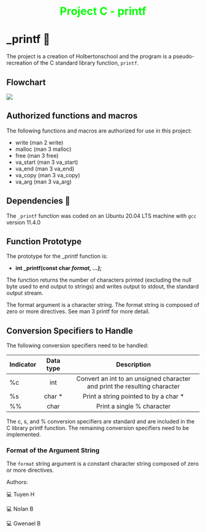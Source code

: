 <div align="center"> 
  <h1><strong><font color="#00FF00">Project C - printf</font></strong></h1>
</div>

# _printf :page_facing_up:

The project is a creation of Holbertonschool and the program is a pseudo-recreation of the C standard library function, `printf`.

## Flowchart

<img src="https://cdn.discordapp.com/attachments/1164887132893106208/1176453456542834689/printf_final.png?ex=656eeca9&is=655c77a9&hm=f9319bff4ed30bb50446e588ba644189efc334a349ca7b43bdea860209b8d01c&">
         <alt="Flowchart">

## Authorized functions and macros

The following functions and macros are authorized for use in this project:

  - write (man 2 write)
  - malloc (man 3 malloc)
  - free (man 3 free)
  - va_start (man 3 va_start)
  - va_end (man 3 va_end)
  - va_copy (man 3 va_copy)
  - va_arg (man 3 va_arg)

## Dependencies :couple:

The `_printf` function was coded on an Ubuntu 20.04 LTS machine with `gcc` version 11.4.0

## Function Prototype

The prototype for the _printf function is:

  - **int _printf(const char *format, ...);***

The function returns the number of characters printed (excluding the null byte used to end output to strings) and writes output to stdout, the standard output stream.

The format argument is a character string. The format string is composed of zero or more directives. See man 3 printf for more detail.

## Conversion Specifiers to Handle

The following conversion specifiers need to be handled:

| Indicator  | Data type | Description |
| ------------- |:-------------:|:-------------:|
| %c      | int    | Convert an int to an unsigned character and print the resulting character  |
| %s      | char * | Print a string pointed to by a char *  |
| %%      | char   | Print a single % character  |

  The c, s, and % conversion specifiers are standard and are included in the C library printf function. The remaining conversion specifiers need to be implemented.

### Format of the Argument String

The `format` string argument is a constant character string composed of zero or more directives.

Authors:

:computer: Tuyen H

:computer: Nolan B

:computer: Gwenael B